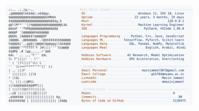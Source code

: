 <picture>
  <source srcset="https://raw.githubusercontent.com/mmazinjameel/mmazinjameel/main/dark_mode.svg?v=1740420801" media="(prefers-color-scheme: dark)">
  <img src="https://raw.githubusercontent.com/mmazinjameel/mmazinjameel/main/light_mode.svg?v=1740420801">
</picture>

